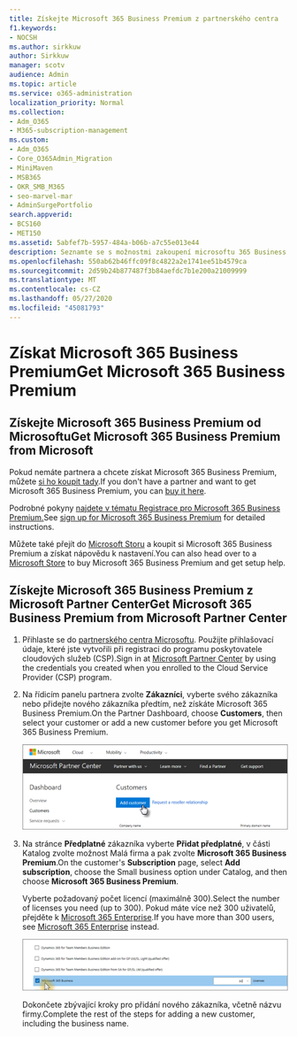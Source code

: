 ```yaml
---
title: Získejte Microsoft 365 Business Premium z partnerského centra
f1.keywords:
- NOCSH
ms.author: sirkkuw
author: Sirkkuw
manager: scotv
audience: Admin
ms.topic: article
ms.service: o365-administration
localization_priority: Normal
ms.collection:
- Adm_O365
- M365-subscription-management
ms.custom:
- Adm_O365
- Core_O365Admin_Migration
- MiniMaven
- MSB365
- OKR_SMB_M365
- seo-marvel-mar
- AdminSurgePortfolio
search.appverid:
- BCS160
- MET150
ms.assetid: 5abfef7b-5957-484a-b06b-a7c55e013e44
description: Seznamte se s možnostmi zakoupení microsoftu 365 Business Premium a podrobnými pokyny k jeho zakoupení v centru Microsoft Partner Center.
ms.openlocfilehash: 550ab62b46ffc09f8c4822a2e1741ee51b4579ca
ms.sourcegitcommit: 2d59b24b877487f3b84aefdc7b1e200a21009999
ms.translationtype: MT
ms.contentlocale: cs-CZ
ms.lasthandoff: 05/27/2020
ms.locfileid: "45081793"
---
```

# <a name="get-microsoft-365-business-premium"></a><span data-ttu-id="0beac-103">Získat Microsoft 365 Business Premium</span><span class="sxs-lookup"><span data-stu-id="0beac-103">Get Microsoft 365 Business Premium</span></span>

## <a name="get-microsoft-365-business-premium-from-microsoft"></a><span data-ttu-id="0beac-104">Získejte Microsoft 365 Business Premium od Microsoftu</span><span class="sxs-lookup"><span data-stu-id="0beac-104">Get Microsoft 365 Business Premium from Microsoft</span></span>

<span data-ttu-id="0beac-105">Pokud nemáte partnera a chcete získat Microsoft 365 Business Premium, můžete [si ho koupit tady](https://www.microsoft.com/en-US/microsoft-365/business).</span><span class="sxs-lookup"><span data-stu-id="0beac-105">If you don't have a partner and want to get Microsoft 365 Business Premium, you can [buy it here](https://www.microsoft.com/en-US/microsoft-365/business).</span></span>

<span data-ttu-id="0beac-106">Podrobné pokyny [najdete v tématu Registrace pro Microsoft 365 Business Premium.](sign-up.md)</span><span class="sxs-lookup"><span data-stu-id="0beac-106">See [sign up for Microsoft 365 Business Premium](sign-up.md) for detailed instructions.</span></span>

<span data-ttu-id="0beac-107">Můžete také přejít do [Microsoft Storu](https://www.microsoft.com/en-us/store/locations/find-a-store?icid=en_US_Store_UH_FAS) a koupit si Microsoft 365 Business Premium a získat nápovědu k nastavení.</span><span class="sxs-lookup"><span data-stu-id="0beac-107">You can also head over to a [Microsoft Store](https://www.microsoft.com/en-us/store/locations/find-a-store?icid=en_US_Store_UH_FAS) to buy Microsoft 365 Business Premium and get setup help.</span></span>
  
## <a name="get-microsoft-365-business-premium-from-microsoft-partner-center"></a><span data-ttu-id="0beac-108">Získejte Microsoft 365 Business Premium z Microsoft Partner Center</span><span class="sxs-lookup"><span data-stu-id="0beac-108">Get Microsoft 365 Business Premium from Microsoft Partner Center</span></span>

1. <span data-ttu-id="0beac-109">Přihlaste se do [partnerského centra Microsoftu](https://go.microsoft.com/fwlink/p/?linkid=849910). Použijte přihlašovací údaje, které jste vytvořili při registraci do programu poskytovatele cloudových služeb (CSP).</span><span class="sxs-lookup"><span data-stu-id="0beac-109">Sign in at [Microsoft Partner Center](https://go.microsoft.com/fwlink/p/?linkid=849910) by using the credentials you created when you enrolled to the Cloud Service Provider (CSP) program.</span></span> 
    
2. <span data-ttu-id="0beac-110">Na řídicím panelu partnera zvolte **Zákazníci**, vyberte svého zákazníka nebo přidejte nového zákazníka předtím, než získáte Microsoft 365 Business Premium.</span><span class="sxs-lookup"><span data-stu-id="0beac-110">On the Partner Dashboard, choose **Customers**, then select your customer or add a new customer before you get Microsoft 365 Business Premium.</span></span>
    
    ![V Centru partnerů společnosti Microsoft přidejte zákazníka.](../media/ec807d07-bbd2-411f-8fe1-c644cf9a3882.png)
  
3. <span data-ttu-id="0beac-112">Na stránce **Předplatné** zákazníka vyberte **Přidat předplatné**, v části Katalog zvolte možnost Malá firma a pak zvolte **Microsoft 365 Business Premium**.</span><span class="sxs-lookup"><span data-stu-id="0beac-112">On the customer's **Subscription** page, select **Add subscription**, choose the Small business option under Catalog, and then choose **Microsoft 365 Business Premium**.</span></span>
    
    <span data-ttu-id="0beac-113">Vyberte požadovaný počet licencí (maximálně 300).</span><span class="sxs-lookup"><span data-stu-id="0beac-113">Select the number of licenses you need (up to 300).</span></span> <span data-ttu-id="0beac-114">Pokud máte více než 300 uživatelů, přejděte k [Microsoft 365 Enterprise](https://go.microsoft.com/fwlink/p/?linkid=862316).</span><span class="sxs-lookup"><span data-stu-id="0beac-114">If you have more than 300 users, see [Microsoft 365 Enterprise](https://go.microsoft.com/fwlink/p/?linkid=862316) instead.</span></span> 
    
    ![Na stránce Nové předplatné zvolte malé firmy.](../media/52d99e89-2175-4974-84bb-dd626048541b.png)
  
    <span data-ttu-id="0beac-116">Dokončete zbývající kroky pro přidání nového zákazníka, včetně názvu firmy.</span><span class="sxs-lookup"><span data-stu-id="0beac-116">Complete the rest of the steps for adding a new customer, including the business name.</span></span>
    


